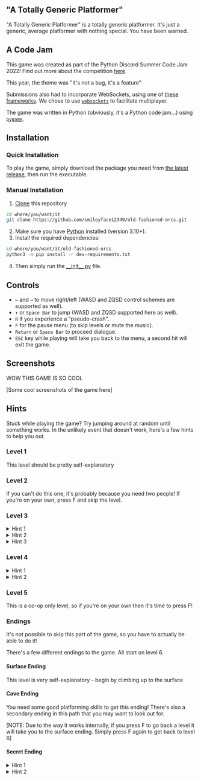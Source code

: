 ## "A Totally Generic Platformer"

"A Totally Generic Platformer" is a totally generic platformer. It's just a generic, average platformer with nothing special. You have been warned.

## A Code Jam
This game was created as part of the Python Discord Summer Code Jam 2022! Find out more about the competition [here](https://www.pythondiscord.com/events/code-jams/9/).

This year, the theme was "It's not a bug, it's a feature"

Submissions also had to incorporate WebSockets, using one of [these frameworks](https://www.pythondiscord.com/events/code-jams/9/frameworks/). We chose to use [`websockets`](https://github.com/aaugustin/websockets) to facilitate multiplayer.

The game was written in Python (obviously, it's a Python code jam...) using [`pygame`](https://github.com/pygame/pygame).

## Installation

### Quick Installation

To play the game, simply download the package you need from [the latest release](https://github.com/smileyface12349/old-fashioned-orcs/releases/latest), then run the executable.

### Manual Installation

1. [Clone](https://docs.github.com/en/repositories/creating-and-managing-repositories/cloning-a-repository) this repository
```bash
cd where/you/want/it
git clone https://github.com/smileyface12349/old-fashioned-orcs.git
```
2. Make sure you have [Python](https://www.python.org/downloads/) installed (version 3.10+).
3. Install the required dependencies:

```bash
cd where/you/want/it/old-fashioned-orcs
python3 -m pip install -r dev-requirements.txt
```

4. Then simply run the [\_\_init\_\_.py](__init__.py) file.


## Controls

- `←` and `→` to move right/left (WASD and ZQSD control schemes are supported as well).
- `↑` or `Space Bar` to jump (WASD and ZQSD supported here as well).
- `R` if you experience a "pseudo-crash".
- `F` for the pause menu (to skip levels or mute the music).
- `Return` or `Space Bar` to proceed dialogue.
- `ESC` key while playing will take you back to the menu, a second hit will exit the game.

## Screenshots

WOW THIS GAME IS SO COOL

[Some cool screenshots of the game here]

## Hints

Stuck while playing the game? Try jumping around at random until something works. In the unlikely event that doesn't work, here's a few hints to help you out.

### Level 1

This level should be pretty self-explanatory

### Level 2

If you can't do this one, it's probably because you need two people! If you're on your own, press F and skip the level.

### Level 3

<details>
<summary>Hint 1</summary>
Have you picked up the shovel (you have to approach it from the side - where your hands would be if you had any)
</details>

<details>
<summary>Hint 2</summary>
If you can't get back by going left, try going right first.
</details>

<details>
<summary>Hint 3</summary>
You have a shovel now. What does a shovel do?
</details>

### Level 4

<details>
<summary>Hint 1</summary>
![Where to go](https://cdn.discordapp.com/attachments/391970589251731456/1004399803729457202/unknown.png)
</details>

<details>
<summary>Hint 2</summary>
The bricks below you have the same pattern as the blocks you need to jump on
</details>

### Level 5

This is a co-op only level, so if you're on your own then it's time to press F!

### Endings

It's not possible to skip this part of the game, so you have to actually be able to do it!

There's a few different endings to the game. All start on level 6.

#### Surface Ending

This level is very self-explanatory - begin by climbing up to the surface

#### Cave Ending

You need some good platforming skills to get this ending! There's also a secondary ending in this path that you may want to look out for.

[NOTE: Due to the way it works internally, if you press F to go back a level it will take you to the surface ending. Simply press F again to get back to level 6]

#### Secret Ending

<details>
<summary>Hint 1</summary>
Did you notice any blue boxes on the way to the cave ending?
</details>

<details>
<summary>Hint 2</summary>
You really think I'm going to tell you how to do it? It wouldn't exactly be a secret ending then!
</details>
